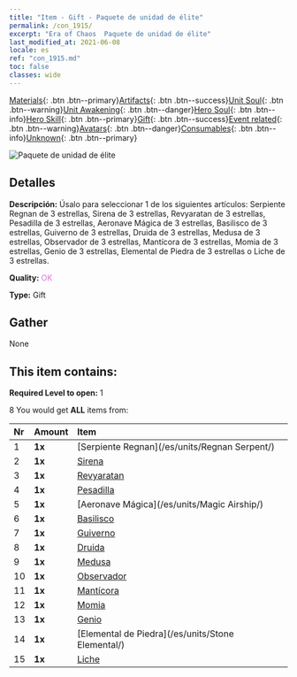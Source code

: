 ```yaml
---
title: "Item - Gift - Paquete de unidad de élite"
permalink: /con_1915/
excerpt: "Era of Chaos  Paquete de unidad de élite"
last_modified_at: 2021-06-08
locale: es
ref: "con_1915.md"
toc: false
classes: wide
---
```

 [Materials](/ItemsES/){: .btn .btn--primary}[Artifacts](/ItemsES/Artifacts/){: .btn .btn--success}[Unit Soul](/ItemsES/UnitSoul/){: .btn .btn--warning}[Unit Awakening](/ItemsES/UnitAwakening/){: .btn .btn--danger}[Hero Soul](/ItemsES/HeroSoul/){: .btn .btn--info}[Hero Skill](/ItemsES/HeroSkill/){: .btn .btn--primary}[Gift](/ItemsES/Gift/){: .btn .btn--success}[Event related](/ItemsES/Events/){: .btn .btn--warning}[Avatars](/ItemsES/Avatars/){: .btn .btn--danger}[Consumables](/ItemsES/Consumables/){: .btn .btn--info}[Unknown](/ItemsES/Unknown/){: .btn .btn--primary}

 ![Paquete de unidad de élite](/images/t/i_907054.png)

## Detalles
 **Descripción:** Úsalo para seleccionar 1 de los siguientes artículos: Serpiente Regnan de 3 estrellas, Sirena de 3 estrellas, Revyaratan de 3 estrellas, Pesadilla de 3 estrellas, Aeronave Mágica de 3 estrellas, Basilisco de 3 estrellas, Guiverno de 3 estrellas, Druida de 3 estrellas, Medusa de 3 estrellas, Observador de 3 estrellas, Mantícora de 3 estrellas, Momia de 3 estrellas, Genio de 3 estrellas, Elemental de Piedra de 3 estrellas o Liche de 3 estrellas.

 **Quality:** <span style="color: #DA70D6">OK</span>

 **Type:** Gift

## Gather

  None

## This item contains:

 **Required Level to open:** 1

 8 You would get **ALL** items  from:

  | Nr | Amount |     Item    |
  |:---|:-------|:------------|
  | 1 |  **1x** | [Serpiente Regnan](/es/units/Regnan Serpent/) |  | 
  | 2 |  **1x** | [Sirena](/es/units/Mermaid/) |  | 
  | 3 |  **1x** | [Revyaratan](/es/units/Revyaratan/) |  | 
  | 4 |  **1x** | [Pesadilla](/es/units/Nightmare/) |  | 
  | 5 |  **1x** | [Aeronave Mágica](/es/units/Magic Airship/) |  | 
  | 6 |  **1x** | [Basilisco](/es/units/Basilisk/) |  | 
  | 7 |  **1x** | [Guiverno](/es/units/Wyvern/) |  | 
  | 8 |  **1x** | [Druida](/es/units/Druid/) |  | 
  | 9 |  **1x** | [Medusa](/es/units/Medusa/) |  | 
  | 10 |  **1x** | [Observador](/es/units/Beholder/) |  | 
  | 11 |  **1x** | [Mantícora](/es/units/Manticore/) |  | 
  | 12 |  **1x** | [Momia](/es/units/Mummy/) |  | 
  | 13 |  **1x** | [Genio](/es/units/Genie/) |  | 
  | 14 |  **1x** | [Elemental de Piedra](/es/units/Stone Elemental/) |  | 
  | 15 |  **1x** | [Liche](/es/units/Lich/) |  | 
